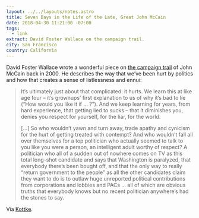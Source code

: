 ```yaml
---
layout: ../../layouts/notes.astro
title: Seven Days in the Life of the Late, Great John McCain
date: 2018-04-30 11:21:00 -07:00
tags:
  - link
extract: David Foster Wallace on the campaign trail.
city: San Francisco
country: California
---
```


David Foster Wallace wrote a wonderful piece on [the campaign trail](https://kottke.org/18/04/david-foster-wallace-on-john-mccains-2000-presidential-campaign) of John McCain back in 2000. He describes the way that we’ve been hurt by politics and how that creates a sense of listlessness and ennui:

> It’s ultimately just about that complicated: it hurts. We learn this at like age four – it’s grownups’ first explanation to us of why it’s bad to lie (“How would you like it if … ?”). And we keep learning for years, from hard experience, that getting lied to sucks – that it diminishes you, denies you respect for yourself, for the liar, for the world.
>
> [...] So who wouldn’t yawn and turn away, trade apathy and cynicism for the hurt of getting treated with contempt? And who wouldn’t fall all over themselves for a top politician who actually seemed to talk to you like you were a person, an intelligent adult worthy of respect? A politician who all of a sudden out of nowhere comes on TV as this total long-shot candidate and says that Washington is paralyzed, that everybody there’s been bought off, and that the only way to really “return government to the people” as all the other candidates claim they want to do is to outlaw huge unreported political contributions from corporations and lobbies and PACs … all of which are obvious truths that everybody knows but no recent politician anywhere’s had the stones to say.

Via [Kottke](https://kottke.org/18/04/david-foster-wallace-on-john-mccains-2000-presidential-campaign).
